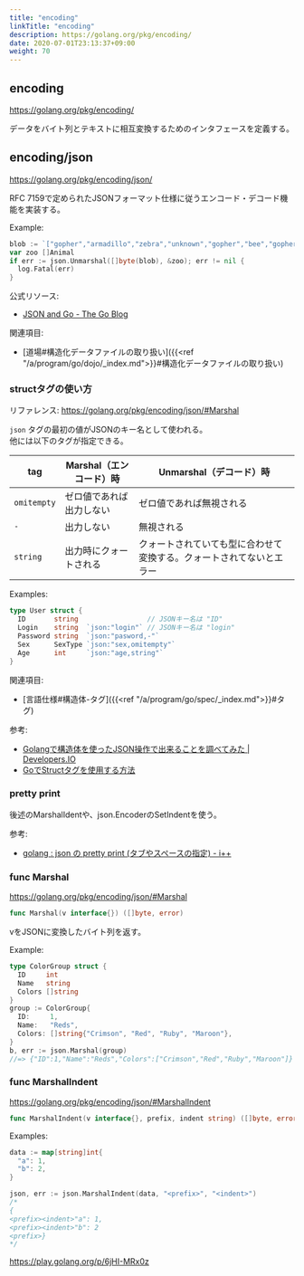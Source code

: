 ```yaml
---
title: "encoding"
linkTitle: "encoding"
description: https://golang.org/pkg/encoding/
date: 2020-07-01T23:13:37+09:00
weight: 70
---
```


## encoding

https://golang.org/pkg/encoding/

データをバイト列とテキストに相互変換するためのインタフェースを定義する。

## encoding/json

https://golang.org/pkg/encoding/json/

RFC 7159で定められたJSONフォーマット仕様に従うエンコード・デコード機能を実装する。

Example:

```go
blob := `["gopher","armadillo","zebra","unknown","gopher","bee","gopher","zebra"]`
var zoo []Animal
if err := json.Unmarshal([]byte(blob), &zoo); err != nil {
  log.Fatal(err)
}
```

公式リソース:

- [JSON and Go - The Go Blog](https://blog.golang.org/json)

関連項目:

- [道場#構造化データファイルの取り扱い]({{<ref "/a/program/go/dojo/_index.md">}}#構造化データファイルの取り扱い)

### structタグの使い方

リファレンス: https://golang.org/pkg/encoding/json/#Marshal

`json` タグの最初の値がJSONのキー名として使われる。  
他には以下のタグが指定できる。

 tag | Marshal（エンコード）時 | Unmarshal（デコード）時
-----|-------------------------|-------------------------
 `omitempty` | ゼロ値であれば出力しない | ゼロ値であれば無視される
 `-` | 出力しない | 無視される
 `string` | 出力時にクォートされる | クォートされていても型に合わせて変換する。クォートされてないとエラー

Examples:

```go
type User struct {
  ID       string                 // JSONキー名は "ID"
  Login    string  `json:"login"` // JSONキー名は "login"
  Password string  `json:"pasword,-"`
  Sex      SexType `json:"sex,omitempty"`
  Age      int     `json:"age,string"`
}
```

関連項目:

- [言語仕様#構造体-タグ]({{<ref "/a/program/go/spec/_index.md">}}#タグ)

参考:

- [Golangで構造体を使ったJSON操作で出来ることを調べてみた | Developers.IO](https://dev.classmethod.jp/articles/struct-json/)
- [GoでStructタグを使用する方法](https://www.codeflow.site/ja/article/how-to-use-struct-tags-in-go)

### pretty print

後述のMarshalIdentや、json.EncoderのSetIndentを使う。

参考:

- [golang : json の pretty print (タブやスペースの指定) - i++](http://increment.hatenablog.com/entry/2017/12/01/081200)

### func Marshal

https://golang.org/pkg/encoding/json/#Marshal

```go
func Marshal(v interface{}) ([]byte, error)
```

vをJSONに変換したバイト列を返す。

Example:

```go
type ColorGroup struct {
  ID     int
  Name   string
  Colors []string
}
group := ColorGroup{
  ID:     1,
  Name:   "Reds",
  Colors: []string{"Crimson", "Red", "Ruby", "Maroon"},
}
b, err := json.Marshal(group)
//=> {"ID":1,"Name":"Reds","Colors":["Crimson","Red","Ruby","Maroon"]}
```

### func MarshalIndent

https://golang.org/pkg/encoding/json/#MarshalIndent

```go
func MarshalIndent(v interface{}, prefix, indent string) ([]byte, error)
```

Examples:

```go
data := map[string]int{
  "a": 1,
  "b": 2,
}

json, err := json.MarshalIndent(data, "<prefix>", "<indent>")
/*
{
<prefix><indent>"a": 1,
<prefix><indent>"b": 2
<prefix>}
*/
```

https://play.golang.org/p/6jHI-MRx0z
